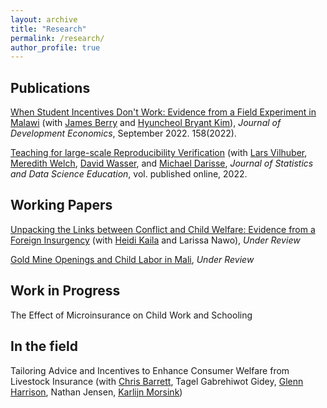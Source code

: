 ```yaml
---
layout: archive
title: "Research"
permalink: /research/
author_profile: true
---
```


## Publications
[When Student Incentives Don't Work: Evidence from a Field Experiment in Malawi](https://doi.org/10.1016/j.jdeveco.2022.102893) (with [James Berry](https://sites.google.com/site/econjimberry/) and [Hyuncheol Bryant Kim](https://sites.google.com/site/hk2405/home)), *Journal of Development Economics*, September 2022. 158(2022). 

[Teaching for large-scale Reproducibility Verification](https://www.tandfonline.com/doi/full/10.1080/26939169.2022.2074582) (with [Lars Vilhuber](https://www.vilhuber.com/lars/), [Meredith Welch](https://www.meredithswelch.com/), [David Wasser](https://www.davidnwasser.com/), and [Michael Darisse](https://sites.google.com/view/michaeldarisse), *Journal of Statistics and Data Science Education*, vol. published online, 2022.

## Working Papers
[Unpacking the Links between Conflict and Child Welfare: Evidence from a Foreign Insurgency](https://hicn.org/working-paper/unpacking-the-links-between-conflict-and-child-welfare-evidence-from-a-foreign-insurgency/) (with [Heidi Kaila](https://sites.google.com/view/heidikaila/home) and Larissa Nawo), *Under Review*

[Gold Mine Openings and Child Labor in Mali](http://hyukhson.github.io/files/gold_mine_child_labor.pdf), *Under Review*

## Work in Progress
The Effect of Microinsurance on Child Work and Schooling

## In the field
Tailoring Advice and Incentives to Enhance Consumer Welfare from Livestock Insurance (with [Chris Barrett](http://barrett.dyson.cornell.edu/), Tagel Gabrehiwot Gidey, [Glenn Harrison](https://cear.gsu.edu/profile/glenn-harrison/), Nathan Jensen, [Karlijn Morsink](https://www.karlijnmorsink.com/))


